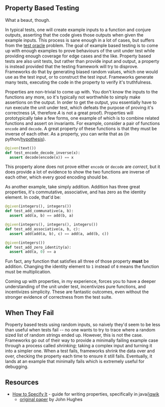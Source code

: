 Property Based Testing
----------------------

What a beaut, though.

In typical tests, one will create example inputs to a function and conjure outputs, asserting that the code gives those outputs when given the example inputs. This process is sane enough in a lot of cases, but suffers from the [test oracle](https://en.wikipedia.org/wiki/Test_oracle) problem. The goal of example based testing is to come up with enough examples to prove behaviours of the unit under test while providing enough coverage for edge cases and the like. Property based tests are also unit tests, but rather than provide input and output, a property is instead provided that the testing framework will try to disprove. Frameworks do that by generating biased random values, which one would use as the test input, or to construct the test input. Frameworks generate many tests, executing the code in the property to verify it's truthfulness.

Properties are non-trivial to come up with. You don't know the inputs to the functions any more, so it's typically not worthwhile to simply make assertions on the output. In order to get the output, you essentially have to run execute the unit under test, which defeats the purpose of proving it's correctness (_A_, therefore _A_ is not a great proof). Properties will prototypically take a few forms, one example of which is to combine related functions and assert on invariants. For example, consider a pair of functions `encode` and `decode`. A great property of these functions is that they must be inverse of each other. As a property, you can write that as (in python/[hypothesis](https://hypothesis.readthedocs.io/en/latest/)).

```python
@given(text())
def test_encode_decode_inverse(x):
  assert decode(encode(x)) == x
```

This property alone does not prove either `encode` or `decode` are _correct_, but it does provide a lot of evidence to show the two functions are inverse of each other, which every good encoding should be.

As another example, take simply addition. Addition has three great properties, it's commutative, associative, and has zero as the identity element. In code, that'd be:

```python
@given(integers(), integers())
def test_add_communative(a, b):
  assert add(a, b) == add(b, a)

@given(integers(), integers(), integers())
def test_add_associative(a, b, c):
  assert add(add(a, b), c) == add(a, add(b, c))

@given(integers())
def test_add_zero_identity(a):
  assert add(a, 0) == a
```

Fun fact, any function that satisfies all three of those property **must** be addition. Changing the identity element to `1` instead of `0` means the function must be multiplication.

Coming up with properties, in my experience, forces you to have a deeper understanding of the unit under test, incentivizes pure functions, and incentivizes simplicity. These are fantastic outcomes, even without the stronger evidence of correctness from the test suite.

## When They Fail

Property based tests using random inputs, so naively they'd seem to be less than useful when tests fail -- no one wants to try to trace where a random sized list of random strings ended up. However, this is not the case. Frameworks go out of their way to provide a minimally failing example case through a process called _shrinking_; taking a complex input and turning it into a simpler one. When a test fails, frameworks shrink the data over and over, checking the property each time to ensure it still fails. Eventually, it lands at an example that minimally fails which is extremely useful for debugging.

## Resources

* [How to Specify It](https://johanneslink.net/how-to-specify-it/) - guide for writing properties, specifically in java/[jqwik](https://jqwik.net/)
  * [original paper](how-to-specify-it.pdf) by John Hughes
